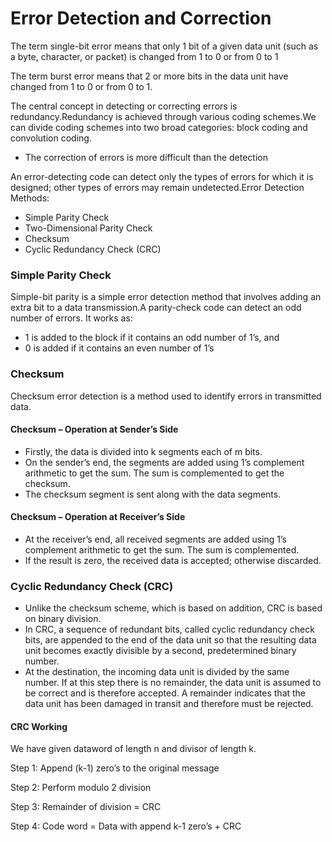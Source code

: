 # Error Detection and Correction

The term single-bit error means that only 1 bit of a given data unit (such as a byte, character, or packet) is changed from 1 to 0 or from 0 to 1

The term burst error means that 2 or more bits in the data unit have changed from 1 to 0 or from 0 to 1.

The central concept in detecting or correcting errors is redundancy.Redundancy is achieved through various coding schemes.We can divide coding schemes into two broad categories: block coding and convolution coding.

- The correction of errors is more difficult than the detection

An error-detecting code can detect only the types of errors for which it is designed; other types of errors may remain undetected.Error Detection Methods:

- Simple Parity Check
- Two-Dimensional Parity Check
- Checksum
- Cyclic Redundancy Check (CRC)

### Simple Parity Check

Simple-bit parity is a simple error detection method that involves adding an extra bit to a data transmission.A parity-check code can detect an odd number of errors. It works as:

  - 1 is added to the block if it contains an odd number of 1’s, and
  - 0 is added if it contains an even number of 1’s

### Checksum
Checksum error detection is a method used to identify errors in transmitted data.

#### Checksum – Operation at Sender’s Side
 - Firstly, the data is divided into k segments each of m bits.
 - On the sender’s end, the segments are added using 1’s complement arithmetic to get the sum. The sum is complemented to get the checksum.
 - The checksum segment is sent along with the data segments.

#### Checksum – Operation at Receiver’s Side

- At the receiver’s end, all received segments are added using 1’s complement arithmetic to get the sum. The sum is complemented.
- If the result is zero, the received data is accepted; otherwise discarded.


### Cyclic Redundancy Check (CRC)
- Unlike the checksum scheme, which is based on addition, CRC is based on binary division.
- In CRC, a sequence of redundant bits, called cyclic redundancy check bits, are appended to the end of the data unit so that the resulting data unit becomes exactly divisible by a second, predetermined binary number.
- At the destination, the incoming data unit is divided by the same number. If at this step there is no remainder, the data unit is assumed to be correct and is therefore accepted.
A remainder indicates that the data unit has been damaged in transit and therefore must be rejected.

#### CRC Working

We have given dataword of length n and divisor of length k.

Step 1: Append (k-1) zero’s to the original message

Step 2: Perform modulo 2 division

Step 3: Remainder of division = CRC

Step 4: Code word = Data with append k-1 zero’s + CRC









